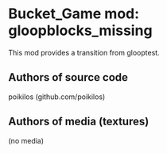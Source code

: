 Bucket_Game mod: gloopblocks_missing
====================================
This mod provides a transition from glooptest.

Authors of source code
----------------------
poikilos (github.com/poikilos)

Authors of media (textures)
---------------------------
(no media)
